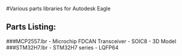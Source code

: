 #Various parts libraries for Autodesk Eagle
## Parts Listing:
###MCP2557.lbr - Microchip FDCAN Transceiver - SOIC8 - 3D Model 
###STM32H7.lbr - STM32H7 series - LQFP64
